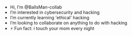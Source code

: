 - Hi, I’m @BallsMan-collab
- I’m interested in cybersecurity and hacking
- I’m currently learning 'ethical' hacking
- I’m looking to collaborate on anything to do with hacking
- ⚡ Fun fact: i touch your mom every night

<!---
BallsMan-collab/BallsMan-collab is a ✨ special ✨ repository because its `README.md` (this file) appears on your GitHub profile.
You can click the Preview link to take a look at your changes.
--->

